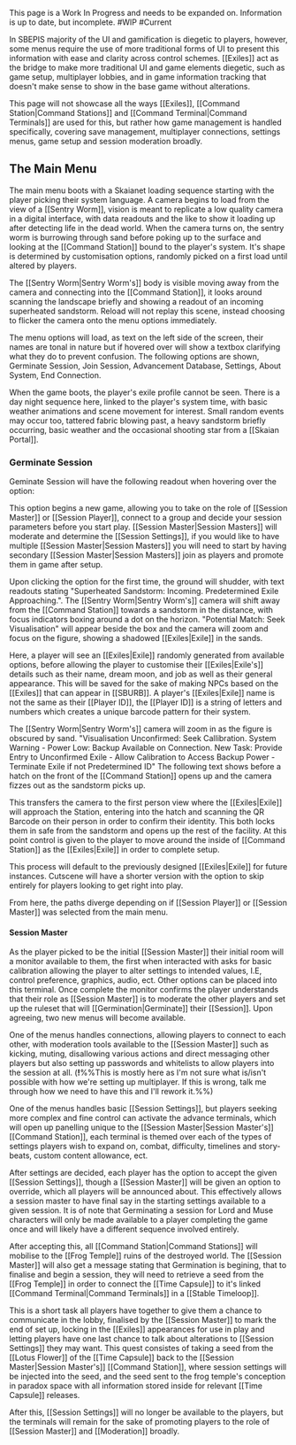 This page is a Work In Progress and needs to be expanded on. Information is up to date, but incomplete. #WIP #Current 

In SBEPIS majority of the UI and gamification is diegetic to players, however, some menus require the use of more traditional forms of UI to present this information with ease and clarity across control schemes. [[Exiles]] act as the bridge to make more traditional UI and game elements diegetic, such as game setup, multiplayer lobbies, and in game information tracking that doesn't make sense to show in the base game without alterations.

This page will not showcase all the ways [[Exiles]], [[Command Station|Command Stations]] and [[Command Terminal|Command Terminals]] are used for this, but rather how game management is handled specifically, covering save management, multiplayer connections, settings menus, game setup and session moderation broadly.
## The Main Menu

The main menu boots with a Skaianet loading sequence starting with the player picking their system language. A camera begins to load from the view of a [[Sentry Worm]], vision is meant to replicate a low quality camera in a digital interface, with data readouts and the like to show it loading up after detecting life in the dead world. When the camera turns on, the sentry worm is burrowing through sand before poking up to the surface and looking at the [[Command Station]] bound to the player's system. It's shape is determined by customisation options, randomly picked on a first load until altered by players. 

The [[Sentry Worm|Sentry Worm's]] body is visible moving away from the camera and connecting into the [[Command Station]], it looks around scanning the landscape briefly and showing a readout of an incoming superheated sandstorm. Reload will not replay this scene, instead choosing to flicker the camera onto the menu options immediately. 

The menu options will load, as text on the left side of the screen, their names are tonal in nature but if hovered over will show a textbox clarifying what they do to prevent confusion. The following options are shown, Germinate Session, Join Session, Advancement Database, Settings, About System, End Connection. 

When the game boots, the player's exile profile cannot be seen. There is a day night sequence here, linked to the player's system time, with basic weather animations and scene movement for interest. Small random events may occur too, tattered fabric blowing past, a heavy sandstorm briefly occurring, basic weather and the occasional shooting star from a [[Skaian Portal]].
### Germinate Session

Geminate Session will have the following readout when hovering over the option:

This option begins a new game, allowing you to take on the role of [[Session Master]] or [[Session Player]], connect to a group and decide your session parameters before you start play. [[Session Master|Session Masters]] will moderate and determine the [[Session Settings]], if you would like to have multiple [[Session Master|Session Masters]] you will need to start by having secondary [[Session Master|Session Masters]] join as players and promote them in game after setup. 

Upon clicking the option for the first time, the ground will shudder, with text readouts stating "Superheated Sandstorm: Incoming. Predetermined Exile Approaching.". The [[Sentry Worm|Sentry Worm's]] camera will shift away from the [[Command Station]] towards a sandstorm in the distance, with focus indicators boxing around a dot on the horizon. "Potential Match: Seek Visualisation" will appear beside the box and the camera will zoom and focus on the figure, showing a shadowed [[Exiles|Exile]] in the sands. 

Here, a player will see an [[Exiles|Exile]] randomly generated from available options, before allowing the player to customise their [[Exiles|Exile's]] details such as their name, dream moon, and job as well as their general appearance. This will be saved for the sake of making NPCs based on the [[Exiles]] that can appear in [[SBURB]]. A player's [[Exiles|Exile]] name is not the same as their [[Player ID]], the [[Player ID]] is a string of letters and numbers which creates a unique barcode pattern for their system. 

The [[Sentry Worm|Sentry Worm's]] camera will zoom in as the figure is obscured by sand. "Visualisation Unconfirmed: Seek Callibration. System Warning - Power Low: Backup Available on Connection. New Task: Provide Entry to Unconfirmed Exile - Allow Calibration to Access Backup Power - Terminate Exile if not Predetermined ID" The following text shows before a hatch on the front of the [[Command Station]] opens up and the camera fizzes out as the sandstorm picks up. 

This transfers the camera to the first person view where the [[Exiles|Exile]] will approach the Station, entering into the hatch and scanning the QR Barcode on their person in order to confirm their identity. This both locks them in safe from the sandstorm and opens up the rest of the facility. At this point control is given to the player to move around the inside of [[Command Station]] as the [[Exiles|Exile]] in order to complete setup.

This process will default to the previously designed [[Exiles|Exile]] for future instances. Cutscene will have a shorter version with the option to skip entirely for players looking to get right into play. 

From here, the paths diverge depending on if [[Session Player]] or [[Session Master]] was selected from the main menu.

#### Session Master 

As the player picked to be the initial [[Session Master]] their initial room will a monitor available to them, the first when interacted with asks for basic calibration allowing the player to alter settings to intended values, I.E, control preference, graphics, audio, ect. Other options can be placed into this terminal. Once complete the monitor confirms the player understands that their role as [[Session Master]] is to moderate the other players and set up the ruleset that will [[Germination|Germinate]] their [[Session]]. Upon agreeing, two new menus will become available. 

One of the menus handles connections, allowing players to connect to each other, with moderation tools available to the [[Session Master]] such as kicking, muting, disallowing various actions and direct messaging other players but also setting up passwords and whitelists to allow players into the session at all. (**!**%%This is mostly here as I'm not sure what is/isn't possible with how we're setting up multiplayer. If this is wrong, talk me through how we need to have this and I'll rework it.%%) 

One of the menus handles basic [[Session Settings]], but players seeking more complex and fine control can activate the advance terminals, which will open up panelling unique to the [[Session Master|Session Master's]] [[Command Station]], each terminal is themed over each of the types of settings players wish to expand on, combat, difficulty, timelines and story-beats, custom content allowance, ect. 

After settings are decided, each player has the option to accept the given [[Session Settings]], though a [[Session Master]] will be given an option to override, which all players will be announced about. This effectively allows a session master to have final say in the starting settings available to a given session. It is of note that Germinating a session for Lord and Muse characters will only be made available to a player completing the game once and will likely have a different sequence involved entirely.

After accepting this, all [[Command Station|Command Stations]] will mobilise to the [[Frog Temple]] ruins of the destroyed world. The [[Session Master]] will also get a message stating that Germination is begining, that to finalise and begin a session, they will need to retrieve a seed from the [[Frog Temple]] in order to connect the [[Time Capsule]] to it's linked [[Command Terminal|Command Terminals]] in a [[Stable Timeloop]]. 

This is a short task all players have together to give them a chance to communicate in the lobby, finalised by the [[Session Master]] to mark the end of set up, locking in the [[Exiles]] appearances for use in play and letting players have one last chance to talk about alterations to [[Session Settings]] they may want. This quest consistes of taking a seed from the [[Lotus Flower]] of the [[Time Capsule]] back to the [[Session Master|Session Master's]] [[Command Station]], where session settings will be injected into the seed, and the seed sent to the frog temple's conception in paradox space with all information stored inside for relevant [[Time Capsule]] releases.

After this, [[Session Settings]] will no longer be available to the players, but the terminals will remain for the sake of promoting players to the role of [[Session Master]] and [[Moderation]] broadly.
